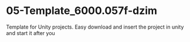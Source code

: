 # 05-Template_6000.057f-dzim
Template for Unity projects. Easy download and insert the project in unity and start it after you

